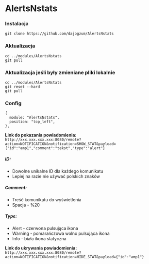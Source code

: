# AlertsNstats

### Instalacja<br>
```
git clone https://github.com/dajogzum/AlertsNstats
```
### Aktualizacja<br>
```
cd ../modules/AlertsNstats
git pull
```
### Aktualizacja jeśli były zmieniane pliki lokalnie<br>
```
cd ../modules/AlertsNstats
git reset --hard
git pull
```
### Config
```
{
  module: "AlertsNstats",
  position: "top_left",
},
```
**Link do pokazania powiadomienia:**<br>
`http://xxx.xxx.xxx.xxx:8080/remote?action=NOTIFICATION&notification=SHOW_STAT&payload={"id":"amp1","comment":"tekst","type":"alert"}`

##### ID:
- Dowolne unikalne ID dla każdego komunikatu<br>
- Lepiej na razie nie używać polskich znaków<br>

##### Comment:
- Treść komunikatu do wyświetlenia<br>
- Spacja - %20<br>

##### Type:
- Alert - czerwona pulsująca ikona<br>
- Warning - pomarańczowa wolno pulsująca ikona<br>
- Info - biała ikona statyczna<br>

**Link do ukrywania powiadomienia:**<br>
`http://xxx.xxx.xxx.xxx:8080/remote?action=NOTIFICATION&notification=HIDE_STAT&payload={"id":"amp1"}`
